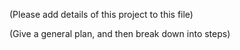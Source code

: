 (Please add details of this project to this file)

(Give a general plan, and then break down into steps)